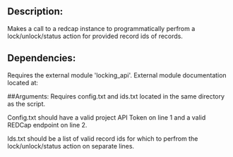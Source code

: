 ## Description:
Makes a call to a redcap instance to programmatically perfrom a lock/unlock/status action for provided record ids of records.
## Dependencies:
Requires the external module 'locking_api'. External module documentation located at: [](https://github.com/lsgs/redcap-locking-api/)

##Arguments:
Requires config.txt and ids.txt located in the same directory as the script.

Config.txt should have a valid project API Token on line 1 and a valid REDCap endpoint on line 2.

Ids.txt should be a list of valid record ids for which to perfrom the lock/unlock/status action on separate lines.